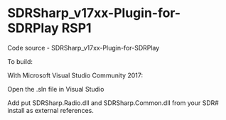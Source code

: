 # SDRSharp_v17xx-Plugin-for-SDRPlay RSP1
Code source - SDRSharp_v17xx-Plugin-for-SDRPlay

To build:

With Microsoft Visual Studio Community 2017:

Open the .sln file in Visual Studio

Add put SDRSharp.Radio.dll and SDRSharp.Common.dll from your SDR# install as external references.
